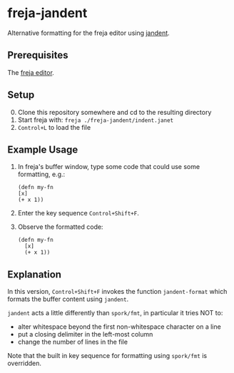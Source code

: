 # freja-jandent

Alternative formatting for the freja editor using
[jandent](https://github.com/sogaiu/jandent).

## Prerequisites

The [freja editor](https://github.com/saikyun/freja).

## Setup

0. Clone this repository somewhere and cd to the resulting directory
1. Start freja with: `freja ./freja-jandent/indent.janet`
2. `Control+L` to load the file

## Example Usage

1. In freja's buffer window, type some code that could use some
   formatting, e.g.:
    ```
    (defn my-fn
    [x]
    (+ x 1))
    ```

2. Enter the key sequence `Control+Shift+F`.

3. Observe the formatted code:
    ```
    (defn my-fn
      [x]
      (+ x 1))
    ```

## Explanation

In this version, `Control+Shift+F` invokes the function `jandent-format`
which formats the buffer content using `jandent`.

`jandent` acts a little differently than `spork/fmt`, in particular it
tries NOT to:

* alter whitespace beyond the first non-whitespace character on a line
* put a closing delimiter in the left-most column
* change the number of lines in the file

Note that the built in key sequence for formatting using `spork/fmt` is
overridden.
